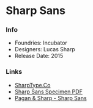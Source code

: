 # Sharp Sans 

### Info
- Foundries: Incubator
- Designers: Lucas Sharp
- Release Date: 2015

### Links
- [SharpType.Co](http://www.sharptype.co/)
- [Sharp Sans Specimen PDF](http://www.sharptype.co/downloads/ST_SharpSansSpecimen.pdf)
- [Pagan & Sharp - Sharp Sans](http://paganandsharp.com/typefaces/sharp-sans/)
